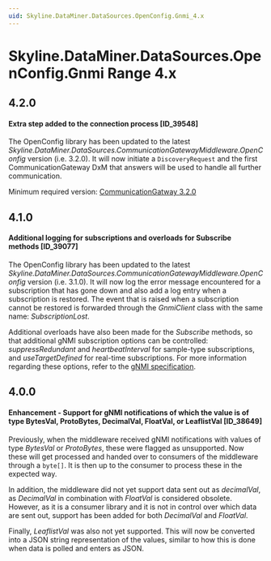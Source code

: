 ```yaml
---
uid: Skyline.DataMiner.DataSources.OpenConfig.Gnmi_4.x
---
```


# Skyline.DataMiner.DataSources.OpenConfig.Gnmi Range 4.x

## 4.2.0

#### Extra step added to the connection process [ID_39548]

The OpenConfig library has been updated to the latest *Skyline.DataMiner.DataSources.CommunicationGatewayMiddleware.OpenConfig* version (i.e. 3.2.0). It will now initiate a `DiscoveryRequest` and the first CommunicationGateway DxM that answers will be used to handle all further communication.

Minimum required version: [CommunicationGatway 3.2.0](xref:CommunicationGateway_change_log#26-june-2024---fix---communicationgateway-320---multiple-communicationgateway-nodes-in-cluster-setting-up-connection-with-endpoint-instead-of-only-one-id_39548)

## 4.1.0

#### Additional logging for subscriptions and overloads for Subscribe methods [ID_39077]

The OpenConfig library has been updated to the latest *Skyline.DataMiner.DataSources.CommunicationGatewayMiddleware.OpenConfig* version (i.e. 3.1.0). It will now log the error message encountered for a subscription that has gone down and also add a log entry when a subscription is restored. The event that is raised when a subscription cannot be restored is forwarded through the *GnmiClient* class with the same name: *SubscriptionLost*.

Additional overloads have also been made for the *Subscribe* methods, so that additional gNMI subscription options can be controlled: *suppressRedundant* and *heartbeatInterval* for sample-type subscriptions, and *useTargetDefined* for real-time subscriptions. For more information regarding these options, refer to the [gNMI specification](https://github.com/openconfig/reference/blob/master/rpc/gnmi/gnmi-specification.md#35152-stream-subscriptions).

## 4.0.0

#### Enhancement - Support for gNMI notifications of which the value is of type BytesVal, ProtoBytes, DecimalVal, FloatVal, or LeaflistVal [ID_38649]

Previously, when the middleware received gNMI notifications with values of type *BytesVal* or *ProtoBytes*, these were flagged as unsupported. Now these will get processed and handed over to consumers of the middleware through a `byte[]`. It is then up to the consumer to process these in the expected way.

In addition, the middleware did not yet support data sent out as *decimalVal*, as *DecimalVal* in combination with *FloatVal* is considered obsolete. However, as it is a consumer library and it is not in control over which data are sent out, support has been added for both *DecimalVal* and *FloatVal*.

Finally, *LeaflistVal* was also not yet supported. This will now be converted into a JSON string representation of the values, similar to how this is done when data is polled and enters as JSON.

